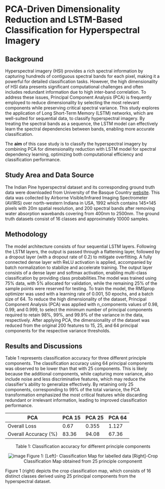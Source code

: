 # PCA-Driven Dimensionality Reduction and LSTM-Based Classification for Hyperspectral Imagery


## Background
Hyperspectral imagery (HSI) provides a rich spectral information by capturing hundreds of contiguous spectral bands for each pixel, making it a powerful for detailed classification tasks. However, the high dimensionality of HSI data presents significant computational challenges and often includes redundant information due to high inter-band correlation. To address these issues, Principal Component Analysis (PCA) is frequently employed to reduce dimensionality by selecting the most relevant components while preserving critical spectral variance. This study explores the application of Long Short-Term Memory (LSTM) networks, which are well-suited for sequential data, to classify hyperspectral imagery. By treating the spectral bands as a sequence, the LSTM model can effectively learn the spectral dependencies between bands, enabling more accurate classification. 

The **aim** of this case study is to classify the hyperspectral imagery by combining PCA for dimensionality reduction with LSTM model for spectral dependency learning, optimizing both computational efficiency and classification performance. 

## Study Area and Data Source
The Indian Pine hyperspectral dataset and its corresponding ground truth data were downloaded from  University of the Basque Country  [website](https://www.ehu.eus/ccwintco/index.php/Hyperspectral_Remote_Sensing_Scenes). This data was collected by Airborne Visible/Infrared Imaging Spectrometer (AVIRIS) over north-western Indiana in USA, 1992 which contains 145×145 pixels with 20m spatial resolution, and 200 spectral bands after removing water absorption wavebands covering from 400nm to 2500nm. The ground truth datasets consist of 16 classes and approximately 10000 samples.

## Methodology
The model architecture consists of four sequential LSTM layers. Following the LSTM layers, the output is passed through a flattening layer, followed by a dropout layer (with a dropout rate of 0.2) to mitigate overfitting. A fully connected dense layer with ReLU activation is applied, accompanied by batch normalization to stabilize and accelerate training. The output layer consists of a dense layer and softmax activation, enabling multi-class classification by providing class probabilities.The model was trained using 75% data, with 5% allocated for validation, while the remaining 25% of the sample points were reserved for testing. To train the model, the RMSprop optimizer was used with a learning rate of 0.001, 50 epochs, and a batch size of 64.  To reduce the high dimensionality of the dataset, Principal Component Analysis (PCA) was applied with n_components values of 0.98, 0.99, and 0.999, to select the minimum number of principal components required to retain 98%, 99%, and 99.9% of the variance in the data, respectively. After applying PCA, the dimensionality of the dataset was reduced from the original 200 features to 15, 25, and 64 principal components for the respective variance thresholds. 

## Results and Discussions
Table 1 represents classification accuracy for three different principle components. The classification accuracy using 64 principal components was observed to be lower than that with 25 components. This is likely because the additional components, while capturing more variance, also include noise and less discriminative features, which may reduce the classifier's ability to generalize effectively. By retaining only 25 components, corresponding to 99% of the total variance, the PCA transformation emphasized the most critical features while discarding redundant or irrelevant information, leading to improved classification performance.

<div align="center">
  
| PCA             | PCA 15 | PCA 25 | PCA 64 |
|-----------------|--------|--------|--------|
| Overall Loss    | 0.67   | 0.355  | 1.127  |
| Overall Accuracy (%) | 83.36 | 94.08  | 67.36  |

Table 1: Classification accuracy for different principle components

![image](https://github.com/user-attachments/assets/16c0c16b-3cdf-4f3f-b049-35a3925d5949)
Figure 1: [Left]- Classification Map for labelled data  [Right]-Crop Classification Map obtained from 25 principle componentt
</div>

Figure 1 (right) depicts the crop classification map, which consists of 16 distinct classes derived using 25 principal components from the hyperspectral dataset.
